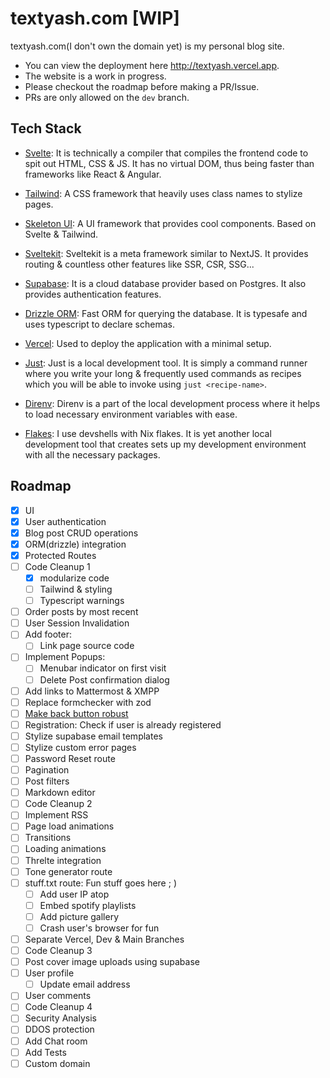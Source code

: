# textyash.com [WIP]

textyash.com(I don't own the domain yet) is my personal blog site.

- You can view the deployment here <http://textyash.vercel.app>.
- The website is a work in progress.
- Please checkout the roadmap before making a PR/Issue.
- PRs are only allowed on the `dev` branch.

## Tech Stack

- [Svelte](https://svelte.dev): It is technically a compiler that compiles the frontend code to spit out HTML, CSS & JS. It has no virtual DOM, thus being faster than frameworks like React & Angular.

- [Tailwind](https://tailwindcss.com): A CSS framework that heavily uses class names to stylize pages.

- [Skeleton UI](https://www.skeleton.dev): A UI framework that provides cool components. Based on Svelte & Tailwind.

- [Sveltekit](https://kit.svelte.dev): Sveltekit is a meta framework similar to NextJS. It provides routing & countless other features like SSR, CSR, SSG...

- [Supabase](https://supabase.com): It is a cloud database provider based on Postgres. It also provides authentication features.

- [Drizzle ORM](https://orm.drizzle.team): Fast ORM for querying the database. It is typesafe and uses typescript to declare schemas.

- [Vercel](https://vercel.com): Used to deploy the application with a minimal setup.

- [Just](https://github.com/casey/just): Just is a local development tool. It is simply a command runner where you write your long & frequently used commands as recipes which you will be able to invoke using `just <recipe-name>`.

- [Direnv](https://github.com/direnv/direnv): Direnv is a part of the local development process where it helps to load necessary environment variables with ease.

- [Flakes](https://nixos.org/manual/nix/stable/command-ref/new-cli/nix3-develop): I use devshells with Nix flakes. It is yet another local development tool that creates sets up my development environment with all the necessary packages.

## Roadmap

- [x] UI
- [x] User authentication
- [x] Blog post CRUD operations
- [x] ORM(drizzle) integration
- [x] Protected Routes
- [ ] Code Cleanup 1
  - [x] modularize code
  - [ ] Tailwind & styling
  - [ ] Typescript warnings
- [ ] Order posts by most recent
- [ ] User Session Invalidation
- [ ] Add footer:
  - [ ] Link page source code
- [ ] Implement Popups:
  - [ ] Menubar indicator on first visit
  - [ ] Delete Post confirmation dialog
- [ ] Add links to Mattermost & XMPP
- [ ] Replace formchecker with zod
- [ ] [Make back button robust](https://discord.com/channels/457912077277855764/1219289188445458483)
- [ ] Registration: Check if user is already registered
- [ ] Stylize supabase email templates
- [ ] Stylize custom error pages
- [ ] Password Reset route
- [ ] Pagination
- [ ] Post filters
- [ ] Markdown editor
- [ ] Code Cleanup 2
- [ ] Implement RSS
- [ ] Page load animations
- [ ] Transitions
- [ ] Loading animations
- [ ] Threlte integration
- [ ] Tone generator route
- [ ] stuff.txt route: Fun stuff goes here ; )
  - [ ] Add user IP atop
  - [ ] Embed spotify playlists
  - [ ] Add picture gallery
  - [ ] Crash user's browser for fun
- [ ] Separate Vercel, Dev & Main Branches
- [ ] Code Cleanup 3
- [ ] Post cover image uploads using supabase
- [ ] User profile
  - [ ] Update email address
- [ ] User comments
- [ ] Code Cleanup 4
- [ ] Security Analysis
- [ ] DDOS protection
- [ ] Add Chat room
- [ ] Add Tests
- [ ] Custom domain
